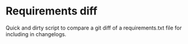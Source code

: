 # Requirements diff
Quick and dirty script to compare a git diff of a requirements.txt file for including in changelogs.
